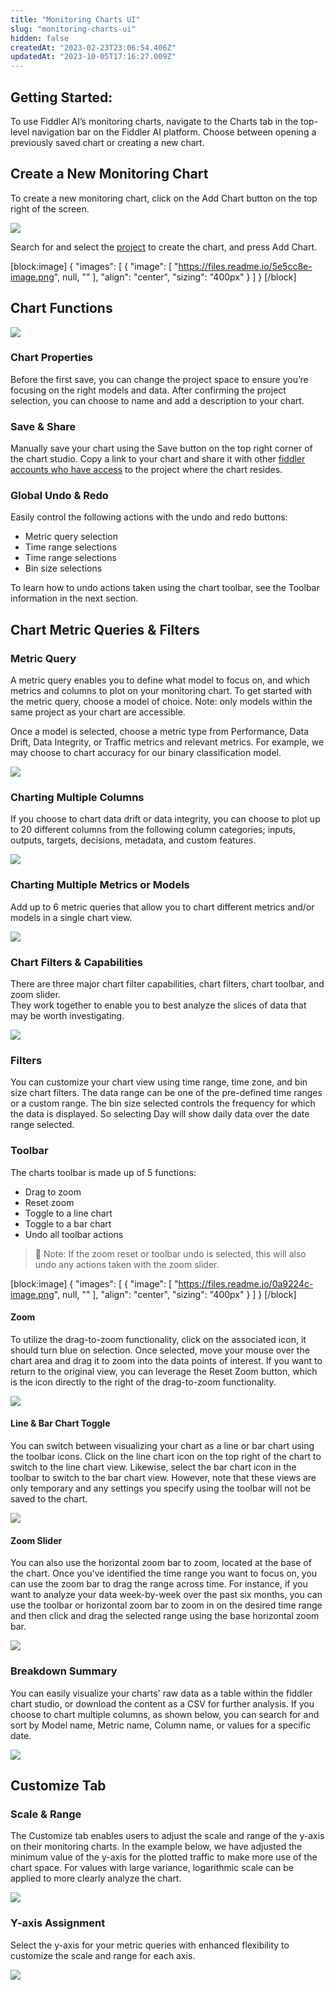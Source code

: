 ```yaml
---
title: "Monitoring Charts UI"
slug: "monitoring-charts-ui"
hidden: false
createdAt: "2023-02-23T23:06:54.406Z"
updatedAt: "2023-10-05T17:16:27.009Z"
---
```

## Getting Started:

To use Fiddler AI’s monitoring charts, navigate to the Charts tab in the top-level navigation bar on the Fiddler AI platform. Choose between opening a previously saved chart or creating a new chart.

## Create a New Monitoring Chart

To create a new monitoring chart, click on the Add Chart button on the top right of the screen.

![](https://files.readme.io/2c98736-image.png)

Search for and select the [project](doc:project-structure) to create the chart, and press Add Chart.

[block:image]
{
  "images": [
    {
      "image": [
        "https://files.readme.io/5e5cc8e-image.png",
        null,
        ""
      ],
      "align": "center",
      "sizing": "400px"
    }
  ]
}
[/block]


## Chart Functions

![](https://files.readme.io/c5b2029-image.png)

### Chart Properties

Before the first save, you can change the project space to ensure you’re focusing on the right models and data. After confirming the project selection, you can choose to name and add a description to your chart.

### Save & Share

Manually save your chart using the Save button on the top right corner of the chart studio. Copy a link to your chart and share it with other [fiddler accounts who have access](doc:inviting-users) to the project where the chart resides.

### Global Undo & Redo

Easily control the following actions with the undo and redo buttons:

- Metric query selection
- Time range selections
- Time range selections
- Bin size selections

To learn how to undo actions taken using the chart toolbar, see the Toolbar information in the next section.

## Chart Metric Queries & Filters

### Metric Query

A metric query enables you to define what model to focus on, and which metrics and columns to plot on your monitoring chart. To get started with the metric query, choose a model of choice. Note: only models within the same project as your chart are accessible.

Once a model is selected, choose a metric type from Performance, Data Drift, Data Integrity, or Traffic metrics and relevant metrics. For example, we may choose to chart accuracy for our binary classification model. 

![](https://files.readme.io/a46e656-image.png)

### Charting Multiple Columns

If you choose to chart data drift or data integrity, you can choose to plot up to 20 different columns from the following column categories; inputs, outputs, targets, decisions, metadata, and custom features.

![](https://files.readme.io/7d91cc8-image.png)

### Charting Multiple Metrics or Models

Add up to 6 metric queries that allow you to chart different metrics and/or models in a single chart view.

![](https://files.readme.io/4213040-image.png)

### Chart Filters & Capabilities

There are three major chart filter capabilities, chart filters, chart toolbar, and zoom slider.  
They work together to enable you to best analyze the slices of data that may be worth investigating. 

![](https://files.readme.io/f58936d-image.png)

### Filters

You can customize your chart view using time range, time zone, and bin size chart filters. The data range can be one of the pre-defined time ranges or a custom range. The bin size selected controls the frequency for which the data is displayed. So selecting Day will show daily data over the date range selected.

### Toolbar

The charts toolbar is made up of 5 functions:

- Drag to zoom
- Reset zoom
- Toggle to a line chart
- Toggle to a bar chart
- Undo all toolbar actions

> 📘 Note: If the zoom reset or toolbar undo is selected, this will also undo any actions taken with the zoom slider.

[block:image]
{
  "images": [
    {
      "image": [
        "https://files.readme.io/0a9224c-image.png",
        null,
        ""
      ],
      "align": "center",
      "sizing": "400px"
    }
  ]
}
[/block]


#### Zoom

To utilize the drag-to-zoom functionality, click on the associated icon, it should turn blue on selection. Once selected, move your mouse over the chart area and drag it to zoom into the data points of interest. If you want to return to the original view, you can leverage the Reset Zoom button, which is the icon directly to the right of the drag-to-zoom functionality.

![](https://files.readme.io/ed8ef2b-image.png)

#### Line & Bar Chart Toggle

You can switch between visualizing your chart as a line or bar chart using the toolbar icons. Click on the line chart icon on the top right of the chart to switch to the line chart view. Likewise, select the bar chart icon in the toolbar to switch to the bar chart view. However, note that these views are only temporary and any settings you specify using the toolbar will not be saved to the chart.

![](https://files.readme.io/c8c0e79-image.png)

#### Zoom Slider

You can also use the horizontal zoom bar to zoom, located at the base of the chart. Once you've identified the time range you want to focus on, you can use the zoom bar to drag the range across time. For instance, if you want to analyze your data week-by-week over the past six months, you can use the toolbar or horizontal zoom bar to zoom in on the desired time range and then click and drag the selected range using the base horizontal zoom bar.

![](https://files.readme.io/c73c24c-image.png)

### Breakdown Summary

You can easily visualize your charts' raw data as a table within the fiddler chart studio, or download the content as a CSV for further analysis. If you choose to chart multiple columns, as shown below, you can search for and sort by Model name, Metric name, Column name, or values for a specific date.

![](https://files.readme.io/0ddc155-image.png)

## Customize Tab

### Scale & Range

 The Customize tab enables users to adjust the scale and range of the y-axis on their monitoring charts. In the example below, we have adjusted the minimum value of the y-axis for the plotted traffic to make more use of the chart space. For values with large variance, logarithmic scale can be applied to more clearly analyze the chart.

![](https://files.readme.io/4926dff-image.png)

### Y-axis Assignment

Select the y-axis for your metric queries with enhanced flexibility to customize the scale and range for each axis.

![](https://files.readme.io/96f49e0-image.png)
